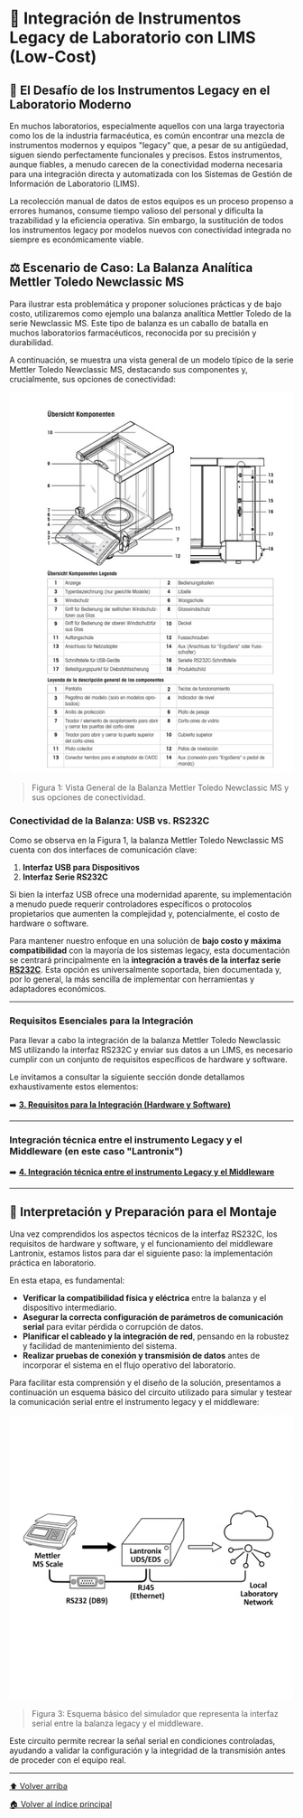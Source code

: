 # 🔌 Integración de Instrumentos Legacy de Laboratorio con LIMS (Low-Cost)

## 🧪 El Desafío de los Instrumentos Legacy en el Laboratorio Moderno

En muchos laboratorios, especialmente aquellos con una larga trayectoria como los de la industria farmacéutica, es común encontrar una mezcla de instrumentos modernos y equipos "legacy" que, a pesar de su antigüedad, siguen siendo perfectamente funcionales y precisos. Estos instrumentos, aunque fiables, a menudo carecen de la conectividad moderna necesaria para una integración directa y automatizada con los Sistemas de Gestión de Información de Laboratorio (LIMS).

La recolección manual de datos de estos equipos es un proceso propenso a errores humanos, consume tiempo valioso del personal y dificulta la trazabilidad y la eficiencia operativa. Sin embargo, la sustitución de todos los instrumentos legacy por modelos nuevos con conectividad integrada no siempre es económicamente viable.

## ⚖️ Escenario de Caso: La Balanza Analítica Mettler Toledo Newclassic MS

Para ilustrar esta problemática y proponer soluciones prácticas y de bajo costo, utilizaremos como ejemplo una balanza analítica Mettler Toledo de la serie Newclassic MS. Este tipo de balanza es un caballo de batalla en muchos laboratorios farmacéuticos, reconocida por su precisión y durabilidad.

A continuación, se muestra una vista general de un modelo típico de la serie Mettler Toledo Newclassic MS, destacando sus componentes y, crucialmente, sus opciones de conectividad:

<p align="center">
    <img src="files/Balanza.jpeg" alt="Vista General de la Balanza Mettler Toledo Newclassic MS" width="600"/>
</p>

> Figura 1: Vista General de la Balanza Mettler Toledo Newclassic MS y sus opciones de conectividad.

### Conectividad de la Balanza: USB vs. RS232C

Como se observa en la Figura 1, la balanza Mettler Toledo Newclassic MS cuenta con dos interfaces de comunicación clave:
1.  **Interfaz USB para Dispositivos**
2.  **Interfaz Serie RS232C**

Si bien la interfaz USB ofrece una modernidad aparente, su implementación a menudo puede requerir controladores específicos o protocolos propietarios que aumenten la complejidad y, potencialmente, el costo de hardware o software.

Para mantener nuestro enfoque en una solución de **bajo costo y máxima compatibilidad** con la mayoría de los sistemas legacy, esta documentación se centrará principalmente en la **integración a través de la interfaz serie [RS232C](RS232-fundamental-concepts.md)**. Esta opción es universalmente soportada, bien documentada y, por lo general, la más sencilla de implementar con herramientas y adaptadores económicos.

---

### Requisitos Esenciales para la Integración

Para llevar a cabo la integración de la balanza Mettler Toledo Newclassic MS utilizando la interfaz RS232C y enviar sus datos a un LIMS, es necesario cumplir con un conjunto de requisitos específicos de hardware y software.

Le invitamos a consultar la siguiente sección donde detallamos exhaustivamente estos elementos:

➡️ [**3. Requisitos para la Integración (Hardware y Software)**](integrations-requirements.md)

---

### Integración técnica entre el instrumento Legacy y el Middleware (en este caso "Lantronix")
➡️ [**4. Integración técnica entre el instrumento Legacy y el Middleware**](legacy-lantronix-setup.md)

---

## 🧩 Interpretación y Preparación para el Montaje

Una vez comprendidos los aspectos técnicos de la interfaz RS232C, los requisitos de hardware y software, y el funcionamiento del middleware Lantronix, estamos listos para dar el siguiente paso: la implementación práctica en laboratorio.

En esta etapa, es fundamental:

- **Verificar la compatibilidad física y eléctrica** entre la balanza y el dispositivo intermediario.
- **Asegurar la correcta configuración de parámetros de comunicación serial** para evitar pérdida o corrupción de datos.
- **Planificar el cableado y la integración de red**, pensando en la robustez y facilidad de mantenimiento del sistema.
- **Realizar pruebas de conexión y transmisión de datos** antes de incorporar el sistema en el flujo operativo del laboratorio.

Para facilitar esta comprensión y el diseño de la solución, presentamos a continuación un esquema básico del circuito utilizado para simular y testear la comunicación serial entre el instrumento legacy y el middleware:

<p align="center">
    <img src="files/Simulador de balanza PIC/circuit.png" alt="Esquema de simulador de comunicación serial RS232" width="600"/>
</p>

> Figura 3: Esquema básico del simulador que representa la interfaz serial entre la balanza legacy y el middleware.

Este circuito permite recrear la señal serial en condiciones controladas, ayudando a validar la configuración y la integridad de la transmisión antes de proceder con el equipo real.

---


[⬆ Volver arriba](#-integración-de-instrumentos-legacy-de-laboratorio-con-lims-low-cost)


[🏠 Volver al índice principal](https://github.com/FacundoM22/LIMS-INSTRUMENT-INTEGRATION/tree/main)  

